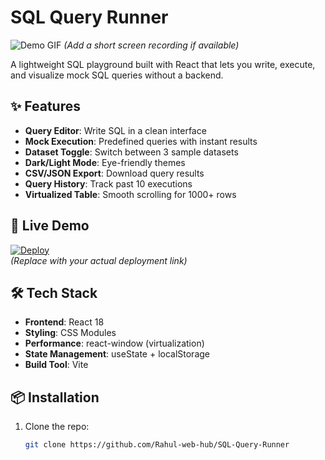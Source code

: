 # SQL Query Runner

![Demo GIF](./demo.gif) *(Add a short screen recording if available)*

A lightweight SQL playground built with React that lets you write, execute, and visualize mock SQL queries without a backend.

## ✨ Features

- **Query Editor**: Write SQL in a clean interface
- **Mock Execution**: Predefined queries with instant results
- **Dataset Toggle**: Switch between 3 sample datasets
- **Dark/Light Mode**: Eye-friendly themes
- **CSV/JSON Export**: Download query results
- **Query History**: Track past 10 executions
- **Virtualized Table**: Smooth scrolling for 1000+ rows

## 🚀 Live Demo

[![Deploy](https://img.shields.io/badge/View_on-Vercel-black?style=flat&logo=vercel)](https://sql-query-runner-ten.vercel.app/)  
*(Replace with your actual deployment link)*

## 🛠 Tech Stack

- **Frontend**: React 18
- **Styling**: CSS Modules
- **Performance**: react-window (virtualization)
- **State Management**: useState + localStorage
- **Build Tool**: Vite

## 📦 Installation

1. Clone the repo:
   ```bash
   git clone https://github.com/Rahul-web-hub/SQL-Query-Runner

